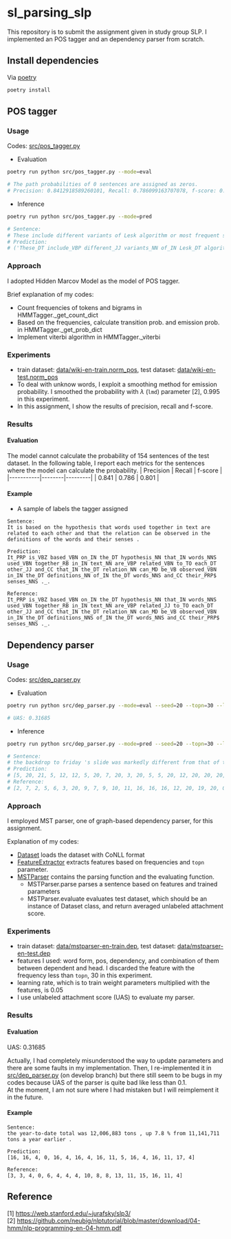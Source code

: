 # sl_parsing_slp
This repository is to submit the assignment given in study group SLP.
I implemented an POS tagger and an dependency parser from scratch.

## Install dependencies
Via [poetry](https://python-poetry.org)
```bash
poetry install
```

## POS tagger
### Usage
Codes: [src/pos_tagger.py](https://github.com/hirobf10/sl_parsing_slp/blob/main/src/pos_tagger.py)
- Evaluation
```bash
poetry run python src/pos_tagger.py --mode=eval

# The path probabilities of 0 sentences are assigned as zeros.
# Precision: 0.8412918589260101, Recall: 0.786099163707078, f-score: 0.8018346446054213
```
- Inference
```bash
poetry run python src/pos_tagger.py --mode=pred

# Sentence:
# These include different variants of Lesk algorithm or most frequent sense algorithm .
# Prediction:
# ('These_DT include_VBP different_JJ variants_NN of_IN Lesk_DT algorithm_NN or_CC most_JJS frequent_NN sense_NN algorithm_NN ._.', 3.549059910553398e-46)
```

### Approach  
I adopted Hidden Marcov Model as the model of POS tagger.  


Brief explanation of my codes: 
- Count frequencies of tokens and bigrams in HMMTagger._get_count_dict
- Based on the frequencies, calculate transition prob. and emission prob. in HMMTagger._get_prob_dict
- Implement viterbi algorithm in HMMTagger._viterbi

### Experiments
- train dataset: [data/wiki-en-train.norm_pos](https://github.com/hirobf10/sl_parsing_slp/blob/main/data/wiki-en-train.norm_pos), test dataset: [data/wiki-en-test.norm_pos]((https://github.com/hirobf10/sl_parsing_slp/blob/main/data/wiki-en-test.norm_pos))
- To deal with unknow words, I exploit a smoothing method for emission probability. I smoothed the probability with $\lambda$ (`lmd`) parameter [2], 0.995 in this experiment.
- In this assignment, I show the results of precision, recall and f-score.

### Results
#### Evaluation
The model cannot calculate the probability of 154 sentences of the test dataset.
In the following table, I report each metrics for the sentences where the model can calculate the probability.
| Precision | Recall | f-score |
|-----------|--------|---------|
| 0.841     | 0.786  | 0.801   |

#### Example
- A sample of labels the tagger assigned
```
Sentence:
It is based on the hypothesis that words used together in text are related to each other and that the relation can be observed in the definitions of the words and their senses .

Prediction:
It_PRP is_VBZ based_VBN on_IN the_DT hypothesis_NN that_IN words_NNS used_VBN together_RB in_IN text_NN are_VBP related_VBN to_TO each_DT other_JJ and_CC that_IN the_DT relation_NN can_MD be_VB observed_VBN in_IN the_DT definitions_NN of_IN the_DT words_NNS and_CC their_PRP$ senses_NNS ._.

Reference:
It_PRP is_VBZ based_VBN on_IN the_DT hypothesis_NN that_IN words_NNS used_VBN together_RB in_IN text_NN are_VBP related_JJ to_TO each_DT other_JJ and_CC that_IN the_DT relation_NN can_MD be_VB observed_VBN in_IN the_DT definitions_NNS of_IN the_DT words_NNS and_CC their_PRP$ senses_NNS ._.
```

## Dependency parser
### Usage
Codes: [src/dep_parser.py](https://github.com/hirobf10/sl_parsing_slp/blob/main/src/dep_parser.py)
- Evaluation
```bash
poetry run python src/dep_parser.py --mode=eval --seed=20 --topn=30 --lr=0.05

# UAS: 0.31685
```
- Inference
```bash
poetry run python src/dep_parser.py --mode=pred --seed=20 --topn=30 --lr=0.05

# Sentence:
# the backdrop to friday 's slide was markedly different from that of the october 1987 crash , fund managers argue .
# Prediction:
# [5, 20, 21, 5, 12, 12, 5, 20, 7, 20, 3, 20, 5, 5, 20, 12, 20, 20, 20, 0, 7]
# Reference:
# [2, 7, 2, 5, 6, 3, 20, 9, 7, 9, 10, 11, 16, 16, 16, 12, 20, 19, 20, 0, 20]
```

### Approach
I employed MST parser, one of graph-based dependency parser, for this assignment.


Explanation of my codes:
- [Dataset](https://github.com/hirobf10/sl_parsing_slp/blob/0e8004c88b465f7af035e5497b46ec8f09b355f4/src/dep_parser.py#L15) loads the dataset with CoNLL format
- [FeatureExtractor](https://github.com/hirobf10/sl_parsing_slp/blob/0e8004c88b465f7af035e5497b46ec8f09b355f4/src/dep_parser.py#L50) extracts features based on frequencies and `topn` parameter.
- [MSTParser](https://github.com/hirobf10/sl_parsing_slp/blob/0e8004c88b465f7af035e5497b46ec8f09b355f4/src/dep_parser.py#L166) contains the parsing function and the evaluating function.
    - MSTParser.parse parses a sentence based on features and trained parameters
    - MSTParser.evaluate evaluates test dataset, which should be an instance of Dataset class, and return averaged unlabeled attachment score.

### Experiments
- train dataset: [data/mstparser-en-train.dep](https://github.com/hirobf10/sl_parsing_slp/blob/main/data/mstparser-en-train.dep), test dataset: [data/mstparser-en-test.dep](https://github.com/hirobf10/sl_parsing_slp/blob/main/data/mstparser-en-test.dep)
- features I used: word form, pos, dependency, and combination of them between dependent and head. I discarded the feature with the frequency less than `topn`, 30 in this experiment.
- learning rate, which is to train weight parameters multiplied with the features, is 0.05
- I use unlabeled attachment score (UAS) to evaluate my parser.

### Results
#### Evaluation
UAS: 0.31685


Actually, I had completely misunderstood the way to update parameters and there are some faults in my implementation. Then, I re-implemented it in [src/dep_parser.py](https://github.com/hirobf10/sl_parsing_slp/blob/develop/src/dep_parser.py) (on develop branch) but there still seem to be bugs in my codes because UAS of the parser is quite bad like less than 0.1.  
At the moment, I am not sure where I had mistaken but I will reimplement it in the future.

#### Example
```
Sentence:
the year-to-date total was 12,006,883 tons , up 7.8 % from 11,141,711 tons a year earlier .

Prediction:
[16, 16, 4, 0, 16, 4, 16, 4, 16, 11, 5, 16, 4, 16, 11, 17, 4]

Reference:
[3, 3, 4, 0, 6, 4, 4, 4, 10, 8, 8, 13, 11, 15, 16, 11, 4]
```

## Reference
[1] https://web.stanford.edu/~jurafsky/slp3/  
[2] https://github.com/neubig/nlptutorial/blob/master/download/04-hmm/nlp-programming-en-04-hmm.pdf